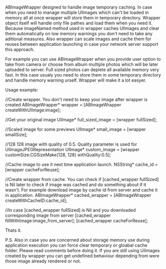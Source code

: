 ABImageWrapper designed to handle image temporary caching. In case when you need to manage multiple UIImages which can't be loaded in memory all at once wrapper will store them in temporary directory. Wrapper object itself will handle only file pathes and load them when you need it. Because imageNamed method used in wrapper caches UIImages and clear them automatically on low memory warnings you don't need to take any aditional measures. Also wrapper can scale images and cache them for reuses between application launching in case your network server support this approach.

For example you can use ABImageWrapper when you provide user option to take from camera or choose from album multiple photos which will be later uploaded to server. Full sized photos can deplete all available memory very fast. In this case usualy you need to store them in some temporary directory and handle memory warning urself. Wrapper will make it a lot easyer.

Usage example:

//Create wrapper. You don't need to keep your image after wrapper is created ABImageWrapper* wrapper = [ABImageWrapper createWithUIImage:image];

//Get your original image UIImage* full_sized_image = [wrapper fullSized];

//Scaled image for some previews UIImage* small_image = [wrapper smallSize];

//128 128 image with quality of 0.5. Quality parameter is used for UIImageJPEGRepresentation UIImage* custom_image = [wrapper customSize:CGSizeMake(128, 128) withQuality:0.5];

//Cache image to use it next time application launch. NSString* cache_id = [wrapper cacheForReuse];

//Create wrapper from cache. You can check if [cached_wrapper fullSized] is Nil later to check if image was cached and do something about if it wasn't. For example download image by cache id from server and cache it in application. ABImageWrapper* cached_wrapper = [ABImageWrapper createWithCacheID:cache_id];

//In case [cached_wrapper fullSized] is Nil and you downloaded corresponding image from server [cached_wrapper fillWithImage:image_from_server]; [cached_wrapper cacheForReuse];

Thats it.

P.S. Also in case you are concerned about storage memory use during application execution you can force clear temporary or gloabal cache folder. Please read comments before doing it. If you are still using UIImages created by wrapper you can get undefined behaviour depending from were those image already rendered or not.